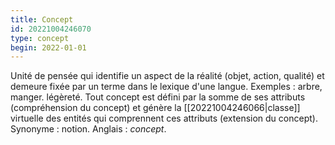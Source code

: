 ```yaml
---
title: Concept
id: 20221004246070
type: concept
begin: 2022-01-01
---
```


Unité de pensée qui identifie un aspect de la réalité (objet, action, qualité) et demeure fixée par un terme dans le lexique d'une langue. Exemples : arbre, manger. légèreté. Tout concept est défini par la somme de ses attributs (compréhension du concept) et génère la [[20221004246066|classe]] virtuelle des entités qui comprennent ces attributs (extension du concept). Synonyme : notion. Anglais : *concept*.